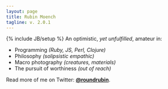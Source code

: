 ```yaml
---
layout: page
title: Rubin Moench
tagline: v. 2.0.1
---
```

{% include JB/setup %}
An optimistic, *yet unfulfilled*, amateur in:

* Programming *(Ruby, JS, Perl, Clojure)*
* Philosophy *(solipsistic empathic)*
* Macro photography *(creatures, materials)*
* The pursuit of worthiness *(out of reach)*

Read more of me on Twitter: **[@roundrubin](https://twitter.com/roundrubin)**.